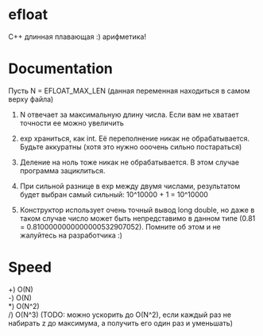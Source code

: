 # efloat
 C++ длинная плавающая :) арифметика!
#

# Documentation

Пусть N = EFLOAT_MAX_LEN (данная переменная находиться в самом верху файла)

1) N отвечает за максимальную длину числа. Если вам не хватает точности ее можно увеличить

2) exp храниться, как int. Её переполнение никак не обрабатывается. Будьте аккуратны (хотя это нужно ооочень сильно постараться)

3) Деление на ноль тоже никак не обрабатывается. В этом случае программа зациклиться.

4) При сильной разнице в exp между двумя числами, результатом будет выбран самый сильный: 10^10000 + 1 = 10^10000

5) Конструктор использует очень точный вывод long double, но даже в таком случае число может быть непредставимо в данном типе (0.81 = 0.8100000000000000532907052). Помните об этом и не жалуйтесь на разработчика :)

# Speed

+) O(N)  
-) O(N)  
*) O(N^2)  
/) O(N^3) (TODO: можно ускорить до O(N^2), если каждый раз не набирать z до максимума, а получить его один раз и уменьшать)
